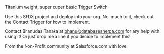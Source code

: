 Titanium weight, super duper basic Trigger Switch

Use this SFDX project and deploy into your org.  Not much to it, check out the 
Contact Trigger for how to implement.

Contact Bhanudas Tanaka at bhanu@databasesherpa.com for any help with using it!
Or just drop me a line if you decide to implement this!

From the Non-Profit community at Salesforce.com with love

